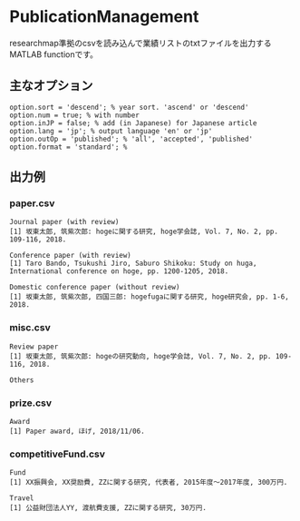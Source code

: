 # PublicationManagement
researchmap準拠のcsvを読み込んで業績リストのtxtファイルを出力するMATLAB functionです。

## 主なオプション
```
option.sort = 'descend'; % year sort. 'ascend' or 'descend'
option.num = true; % with number
option.inJP = false; % add (in Japanese) for Japanese article
option.lang = 'jp'; % output language 'en' or 'jp'
option.outOp = 'published'; % 'all', 'accepted', 'published'
option.format = 'standard'; % 
```

## 出力例
### paper.csv
```
Journal paper (with review)
[1] 坂東太郎, 筑紫次郎: hogeに関する研究, hoge学会誌, Vol. 7, No. 2, pp. 109-116, 2018.

Conference paper (with review)
[1] Taro Bando, Tsukushi Jiro, Saburo Shikoku: Study on huga, International conference on hoge, pp. 1200-1205, 2018.

Domestic conference paper (without review)
[1] 坂東太郎, 筑紫次郎, 四国三郎: hogefugaに関する研究, hoge研究会, pp. 1-6, 2018.
```

### misc.csv
```
Review paper
[1] 坂東太郎, 筑紫次郎: hogeの研究動向, hoge学会誌, Vol. 7, No. 2, pp. 109-116, 2018.

Others
```

### prize.csv
```
Award
[1] Paper award, ほげ, 2018/11/06.
```

### competitiveFund.csv
```
Fund
[1] XX振興会, XX奨励費, ZZに関する研究, 代表者, 2015年度～2017年度, 300万円. 

Travel
[1] 公益財団法人YY, 渡航費支援, ZZに関する研究, 30万円. 
```